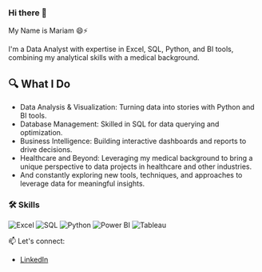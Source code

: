 ### Hi there 👋
My Name is Mariam 😄⚡

I'm a Data Analyst with expertise in Excel, SQL, Python, and BI tools, combining my analytical skills with a medical background.


## 🔍 What I Do
- Data Analysis & Visualization: Turning data into stories with Python and BI tools.
- Database Management: Skilled in SQL for data querying and optimization.
- Business Intelligence: Building interactive dashboards and reports to drive decisions.
- Healthcare and Beyond: Leveraging my medical background to bring a unique perspective to data projects in healthcare and other industries.
- And constantly exploring new tools, techniques, and approaches to leverage data for meaningful insights.

### 🛠️ Skills
![Excel](https://img.shields.io/badge/Excel-217346?style=for-the-badge&logo=microsoft-excel&logoColor=white)
![SQL](https://img.shields.io/badge/SQL-005C84?style=for-the-badge&logo=postgresql&logoColor=white)
![Python](https://img.shields.io/badge/Python-3776AB?style=for-the-badge&logo=python&logoColor=white)
![Power BI](https://img.shields.io/badge/Power%20BI-F2C811?style=for-the-badge&logo=power-bi&logoColor=black)
![Tableau](https://img.shields.io/badge/Tableau-E97627?style=for-the-badge&logo=tableau&logoColor=white)

📫 Let's connect:
- [LinkedIn](https://www.linkedin.com/in/mariam-ayman-1a3547215/)


